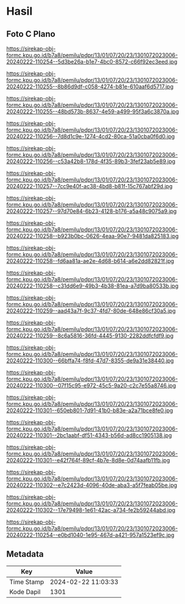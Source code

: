 # Hasil

## Foto C Plano

https://sirekap-obj-formc.kpu.go.id/b7a8/pemilu/pdpr/13/01/07/20/23/1301072023006-20240222-110254--5d3be26a-b1e7-4bc0-8572-c66f92ec3eed.jpg

https://sirekap-obj-formc.kpu.go.id/b7a8/pemilu/pdpr/13/01/07/20/23/1301072023006-20240222-110255--8b86d9df-c058-4274-b81e-610aaf6d5717.jpg

https://sirekap-obj-formc.kpu.go.id/b7a8/pemilu/pdpr/13/01/07/20/23/1301072023006-20240222-110255--48bd573b-8637-4e59-a499-95f3a6c3870a.jpg

https://sirekap-obj-formc.kpu.go.id/b7a8/pemilu/pdpr/13/01/07/20/23/1301072023006-20240222-110256--7d8d1c9e-1274-4cd2-80ca-51a0cba0f6d0.jpg

https://sirekap-obj-formc.kpu.go.id/b7a8/pemilu/pdpr/13/01/07/20/23/1301072023006-20240222-110256--c53a42b8-178d-4f35-89b3-3fef23ab5e89.jpg

https://sirekap-obj-formc.kpu.go.id/b7a8/pemilu/pdpr/13/01/07/20/23/1301072023006-20240222-110257--7cc9e40f-ac38-4bd8-b81f-15c767abf29d.jpg

https://sirekap-obj-formc.kpu.go.id/b7a8/pemilu/pdpr/13/01/07/20/23/1301072023006-20240222-110257--97d70e84-6b23-4128-b176-a5a48c9075a9.jpg

https://sirekap-obj-formc.kpu.go.id/b7a8/pemilu/pdpr/13/01/07/20/23/1301072023006-20240222-110258--b923b0bc-0626-4eaa-90e7-9481da825183.jpg

https://sirekap-obj-formc.kpu.go.id/b7a8/pemilu/pdpr/13/01/07/20/23/1301072023006-20240222-110258--fd6aa81a-ae2e-4d68-b614-a6e2dd82821f.jpg

https://sirekap-obj-formc.kpu.go.id/b7a8/pemilu/pdpr/13/01/07/20/23/1301072023006-20240222-110258--c31dd6e9-49b3-4b38-81ea-a7d9ba80533b.jpg

https://sirekap-obj-formc.kpu.go.id/b7a8/pemilu/pdpr/13/01/07/20/23/1301072023006-20240222-110259--aad43a7f-9c37-4fd7-80de-648e86cf30a5.jpg

https://sirekap-obj-formc.kpu.go.id/b7a8/pemilu/pdpr/13/01/07/20/23/1301072023006-20240222-110259--8c6a5816-36fd-4445-9130-2282ddfcfdf9.jpg

https://sirekap-obj-formc.kpu.go.id/b7a8/pemilu/pdpr/13/01/07/20/23/1301072023006-20240222-110300--66bffa74-f8fd-47d7-8355-de9a31e38440.jpg

https://sirekap-obj-formc.kpu.go.id/b7a8/pemilu/pdpr/13/01/07/20/23/1301072023006-20240222-110300--07f15c95-e972-45c5-9a20-c2c7e55a8746.jpg

https://sirekap-obj-formc.kpu.go.id/b7a8/pemilu/pdpr/13/01/07/20/23/1301072023006-20240222-110301--650eb801-7d91-41b0-b83e-a2a71bce8fe0.jpg

https://sirekap-obj-formc.kpu.go.id/b7a8/pemilu/pdpr/13/01/07/20/23/1301072023006-20240222-110301--2bc1aabf-df51-4343-b56d-ad8cc1905138.jpg

https://sirekap-obj-formc.kpu.go.id/b7a8/pemilu/pdpr/13/01/07/20/23/1301072023006-20240222-110301--e42f764f-89cf-4b7e-8d8e-0d74aafb11fb.jpg

https://sirekap-obj-formc.kpu.go.id/b7a8/pemilu/pdpr/13/01/07/20/23/1301072023006-20240222-110302--e7c2423d-4096-40de-aba3-a5f7feab05be.jpg

https://sirekap-obj-formc.kpu.go.id/b7a8/pemilu/pdpr/13/01/07/20/23/1301072023006-20240222-110302--17e79498-1e61-42ac-a734-fe2b59244abd.jpg

https://sirekap-obj-formc.kpu.go.id/b7a8/pemilu/pdpr/13/01/07/20/23/1301072023006-20240222-110254--e0bd1040-1e95-467d-a421-957a1523ef9c.jpg


## Metadata

| Key        | Value               |
| ---------- | ------------------- |
| Time Stamp | 2024-02-22 11:03:33 |
| Kode Dapil | 1301                |



